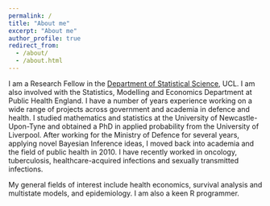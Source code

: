 ```yaml
---
permalink: /
title: "About me"
excerpt: "About me"
author_profile: true
redirect_from: 
  - /about/
  - /about.html
---
```


I am a Research Fellow in the [Department of Statistical Science](https://www.ucl.ac.uk/statistics/), UCL. I am also involved with the Statistics, Modelling and Economics Department at Public Health England. I have a number of years experience working on a wide range of projects across government and academia in defence and health. I studied mathematics and statistics at the University of Newcastle-Upon-Tyne and obtained a PhD in applied probability from the University of Liverpool. After working for the Ministry of Defence for several years, applying novel Bayesian Inference ideas, I moved back into academia and the field of public health in 2010. I have recently worked in oncology, tuberculosis, healthcare-acquired infections and sexually transmitted infections.

My general fields of interest include health economics, survival analysis and multistate models, and epidemiology. I am also a keen R programmer.
